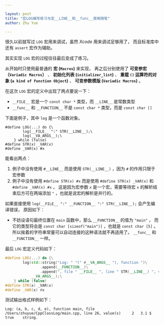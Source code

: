 ```yaml
---

layout: post
title: "宏LOG编写练习与宏__LINE__和__func__使用随笔"
author: Zhu Yue

---
```


很久以前就写过 `LOG` 宏用来调试，虽然 *Xcode* 用来调试足够用了，
而且标准库中还有 `assert` 宏作为辅助。

其实实现 `LOG` 宏的过程往往最后变成了练习。

从开始时只使用最普通的 **宏 (`Macros`)** 来实现，
再之后分别使用了 **可变参宏（`Variadic Macros`）** 、
**初始化列表 (`initializer_list`)** 、 
**重载 `()` 运算符的对象 (`a kind of Function Object`)** 、
**可变参数模版 (`Variadic Macros`)** 。

在这次 `LOG` 宏的定义中出现了两点要说一下：

* `__FILE__` 宏是一个 `const char *` 类型，而 `__LINE__` 是常数类型
* `__func__` 和 `__FUNCTION__` 不是 `const char *` 类型，而是 `const char []`

下面是例子，其中 `log` 是一个函数对象。

```
#define LOG(...) do {\
        log(__FILE__ ":" STR(__LINE__);\
        log(__VA_ARGS__);\
    } while (false)
#define STR(x) _VAR(x)
#define _VAR(x) #x
``` 

能看出两点：

1. 例子中没有使用 `#__LINE__` 而是使用 `STR(__LINE__)` ，因为 `#` 的作用只限于宏参数
2. 例子中没有使用 `#define STR(x) #x` 而是使用 `#define STR(x) _VAR(x)` 和 `#define _VAR(x) #x` ，
这是因为宏参数 `x` 是一个宏，需要等待宏 `x` 的解析结束后方可在两端添加 `"` ，也就是说宏的解析是并行的。

如果直接使用 `log(__FILE__ ":" __FUNCTION__ ":" STR(__LINE__);` 会产生编译错误，
原因如下：

* 不妨设语句最终位置在 `main` 函数中，那么 `__FUNCTION__` 的值为 `"main"` ，
而它的类型将会是 `const char [sizeof("main")]` ，也就是 `const char [5]` 。
所以挨着的字符串常量可以自动连接的这种语法就不再适用了。 `__func__` 和 `__FUNCTION__` 一样。

最后 `LOG` 宏定义代码如下：

```cpp
#define LOG(...) do {\
        log(std::string("Log: " "(" #__VA_ARGS__ "), function ")\
                .append(__FUNCTION__)\
                .append(", file " __FILE__ ", line " STR(__LINE__) ", value(s) "),\
            __VA_ARGS__);\
    } while (false)
#define STR(x) _VAR(x)
#define _VAR(x) #x
```

测试输出格式样例如下：

```
Log: (a, b, c, d, e), function main, file /Users/zhuyue/CppClassLog/main.cpp, line 26, value(s) 	2	3.1	$	true	string.
```

